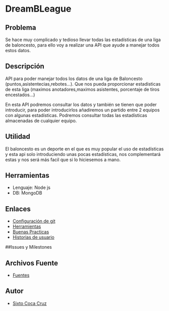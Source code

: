 # DreamBLeague

## Problema

Se hace muy complicado y tedioso llevar todas las estadísticas de una liga de baloncesto, para ello voy a realizar una API que ayude a manejar todos estos datos.

## Descripción

API para poder manejar todos los datos de una liga de Baloncesto (puntos,asistentecias,rebotes...). Que nos pueda proporcionar estadisticas de esta liga (maximos anotadores,maximos asistentes, porcentaje de tiros encestados...)

En esta API podremos consultar los datos y también se tienen que poder introducir, para poder introducirlos añadiremos un partido entre 2 equipos con algunas estadísticas. Podremos consultar todas las estadísticas almacenadas de cualquier equipo.

## Utilidad

El baloncesto es un deporte en el que es muy popular el uso de estadísticas y esta api solo introduciendo unas pocas estadísticas, nos complementará estas y nos será más facil que si lo hiciesemos a mano.

## Herramientas
	
- Lenguaje: Node js
- DB: MongoDB

## Enlaces

- [Configuración de git](docs/gitconfig.md)
- [Herramientas](docs/herramientas.md)
- [Buenas Practicas](docs/buenaspracticas.md)
- [Historias de usuario](docs/historiasusuario.md)

##Issues y Milestones

## Archivos Fuente

- [Fuentes](https://github.com/SixtoCoca/DreamBLeague/tree/master/src)

## Autor
- [Sixto Coca Cruz](https://github.com/SixtoCoca)

